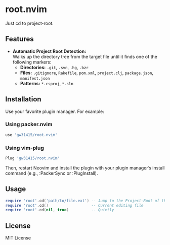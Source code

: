 # root.nvim

Just cd to project-root.

## Features

- **Automatic Project Root Detection:**  
  Walks up the directory tree from the target file until it finds one of the following markers:
  - **Directories:** `.git`, `.svn`, `.hg`, `.bzr`
  - **Files:** `.gitignore`, `Rakefile`, `pom.xml`, `project.clj`, `package.json`, `manifest.json`
  - **Patterns:** `*.csproj`, `*.sln`

## Installation

Use your favorite plugin manager. For example:

### Using packer.nvim

```lua
use 'gw31415/root.nvim'
```

### Using vim-plug

```lua
Plug 'gw31415/root.nvim'
```

Then, restart Neovim and install the plugin with your plugin manager’s install command (e.g., :PackerSync or :PlugInstall).

## Usage

```lua
require 'root'.cd('path/to/file.ext') -- Jump to the Project-Root of the file
require 'root'.cd()                   -- Current editing file
require 'root'.cd(nil, true)          -- Quietly

```

## License

MIT License
